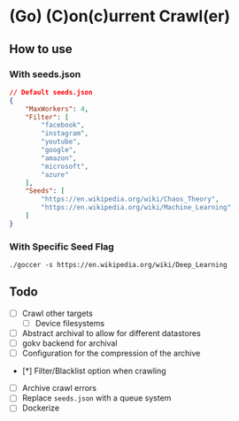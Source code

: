 # (Go) (C)on(c)urrent Crawl(er)

## How to use

### With seeds.json

```JSON
// Default seeds.json
{
	"MaxWorkers": 4,
	"Filter": [
		"facebook",
		"instagram",
		"youtube",
		"google",
		"amazon",
		"microsoft",
		"azure"
	],
	"Seeds": [
		"https://en.wikipedia.org/wiki/Chaos_Theory",
		"https://en.wikipedia.org/wiki/Machine_Learning"
	]
}
```

### With Specific Seed Flag

```./goccer -s https://en.wikipedia.org/wiki/Deep_Learning```

## Todo
* [ ] Crawl other targets
	* [ ] Device filesystems
* [ ] Abstract archival to allow for different datastores
* [ ] gokv backend for archival
* [ ] Configuration for the compression of the archive
* [*] Filter/Blacklist option when crawling
* [ ] Archive crawl errors
* [ ] Replace ```seeds.json``` with a queue system
* [ ] Dockerize

